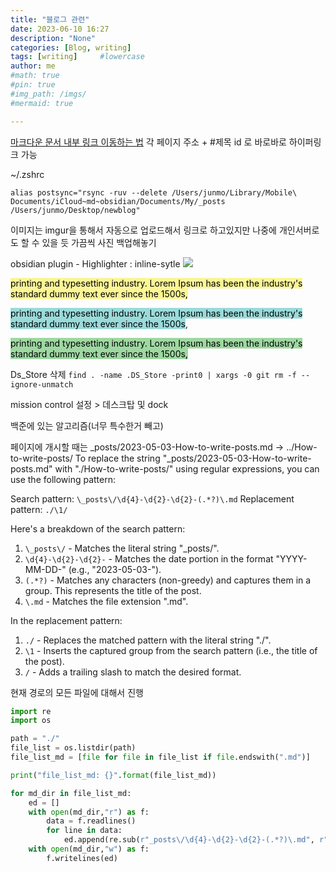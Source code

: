 ```yaml
---
title: "블로그 관련"
date: 2023-06-10 16:27
description: "None"
categories: [Blog, writing]
tags: [writing]     #lowercase
author: me
#math: true
#pin: true
#img_path: /imgs/
#mermaid: true

---
```

[마크다운 문서 내부 링크 이동하는 법](https://young-cow.tistory.com/21)
각 페이지 주소 + \#제목 id 로 바로바로 하이퍼링크 가능

~/.zshrc
```
alias postsync="rsync -ruv --delete /Users/junmo/Library/Mobile\ Documents/iCloud~md~obsidian/Documents/My/_posts /Users/junmo/Desktop/newblog"
```

이미지는 imgur을 통해서 자동으로 업로드해서 링크로 하고있지만
나중에 개인서버로도 할 수 있을 듯
가끔씩 사진 백업해놓기

obsidian plugin - Highlighter : inline-sytle
![](https://i.imgur.com/21RwTw7.png)

<mark style="background: #FBF595;">printing and typesetting industry. Lorem Ipsum has been the industry's standard dummy text ever since the 1500s,</mark>

<mark style="background: #99DBDA;">printing and typesetting industry. Lorem Ipsum has been the industry's standard dummy text ever since the 1500s</mark>,

<mark style="background: #9ED8A1;">printing and typesetting industry. Lorem Ipsum has been the industry's standard dummy text ever since the 1500s,</mark>

Ds_Store 삭제
`find . -name .DS_Store -print0 | xargs -0 git rm -f --ignore-unmatch`

mission control 설정 > 데스크탑 및 dock

백준에 있는 알고리즘(너무 특수한거 빼고)

페이지에 개시할 때는
\_posts/2023-05-03-How-to-write-posts.md → ../How-to-write-posts/
To replace the string "\_posts/2023-05-03-How-to-write-posts.md" with "./How-to-write-posts/" using regular expressions, you can use the following pattern:

Search pattern: `\_posts\/\d{4}-\d{2}-\d{2}-(.*?)\.md`
Replacement pattern: `./\1/`

Here's a breakdown of the search pattern:

1. `\_posts\/` - Matches the literal string "\_posts/".
2. `\d{4}-\d{2}-\d{2}-` - Matches the date portion in the format "YYYY-MM-DD-" (e.g., "2023-05-03-").
3. `(.*?)` - Matches any characters (non-greedy) and captures them in a group. This represents the title of the post.
4. `\.md` - Matches the file extension ".md".

In the replacement pattern:

1. `./` - Replaces the matched pattern with the literal string "./".
2. `\1` - Inserts the captured group from the search pattern (i.e., the title of the post).
3. `/` - Adds a trailing slash to match the desired format.


현재 경로의 모든 파일에 대해서 진행
```python
import re
import os

path = "./"
file_list = os.listdir(path)
file_list_md = [file for file in file_list if file.endswith(".md")]

print("file_list_md: {}".format(file_list_md))

for md_dir in file_list_md:
    ed = []
    with open(md_dir,"r") as f:
        data = f.readlines()
        for line in data:
            ed.append(re.sub(r"_posts\/\d{4}-\d{2}-\d{2}-(.*?)\.md", r"../\1/", line))
    with open(md_dir,"w") as f:
        f.writelines(ed)
```


